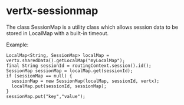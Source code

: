 # vertx-sessionmap
The class SessionMap is a utility class which allows session data to be stored in LocalMap with a built-in timeout.

Example:

```
LocalMap<String, SessionMap> localMap = vertx.sharedData().getLocalMap("myLocalMap");
final String sessionId = routingContext.session().id();
SessionMap sessionMap = localMap.get(sessionId);
if (sessionMap == null) {
  sessionMap = new SessionMap(localMap, sessionId, vertx);
  localMap.put(sessionId, sessionMap);
}
sessionMap.put("key","value");
``` 

